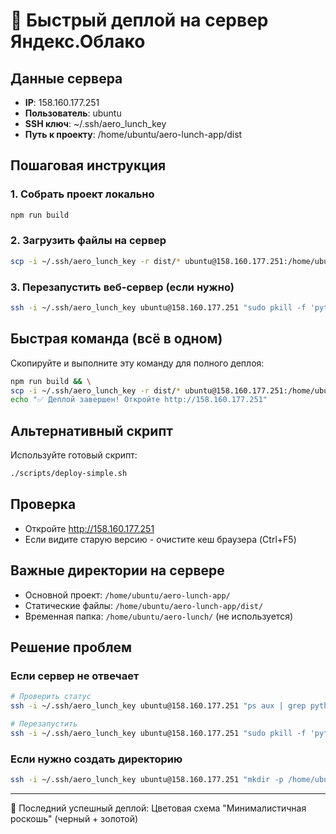 # 🚀 Быстрый деплой на сервер Яндекс.Облако

## Данные сервера
- **IP**: 158.160.177.251
- **Пользователь**: ubuntu
- **SSH ключ**: ~/.ssh/aero_lunch_key
- **Путь к проекту**: /home/ubuntu/aero-lunch-app/dist

## Пошаговая инструкция

### 1. Собрать проект локально
```bash
npm run build
```

### 2. Загрузить файлы на сервер
```bash
scp -i ~/.ssh/aero_lunch_key -r dist/* ubuntu@158.160.177.251:/home/ubuntu/aero-lunch-app/dist/
```

### 3. Перезапустить веб-сервер (если нужно)
```bash
ssh -i ~/.ssh/aero_lunch_key ubuntu@158.160.177.251 "sudo pkill -f 'python3 -m http.server' && cd /home/ubuntu/aero-lunch-app/dist && sudo python3 -m http.server 80 > /dev/null 2>&1 &"
```

## Быстрая команда (всё в одном)
Скопируйте и выполните эту команду для полного деплоя:

```bash
npm run build && \
scp -i ~/.ssh/aero_lunch_key -r dist/* ubuntu@158.160.177.251:/home/ubuntu/aero-lunch-app/dist/ && \
echo "✅ Деплой завершен! Откройте http://158.160.177.251"
```

## Альтернативный скрипт
Используйте готовый скрипт:
```bash
./scripts/deploy-simple.sh
```

## Проверка
- Откройте http://158.160.177.251
- Если видите старую версию - очистите кеш браузера (Ctrl+F5)

## Важные директории на сервере
- Основной проект: `/home/ubuntu/aero-lunch-app/`
- Статические файлы: `/home/ubuntu/aero-lunch-app/dist/`
- Временная папка: `/home/ubuntu/aero-lunch/` (не используется)

## Решение проблем

### Если сервер не отвечает
```bash
# Проверить статус
ssh -i ~/.ssh/aero_lunch_key ubuntu@158.160.177.251 "ps aux | grep python"

# Перезапустить
ssh -i ~/.ssh/aero_lunch_key ubuntu@158.160.177.251 "sudo pkill -f 'python3 -m http.server' && cd /home/ubuntu/aero-lunch-app/dist && sudo python3 -m http.server 80 > /dev/null 2>&1 &"
```

### Если нужно создать директорию
```bash
ssh -i ~/.ssh/aero_lunch_key ubuntu@158.160.177.251 "mkdir -p /home/ubuntu/aero-lunch-app/dist"
```

---
📝 Последний успешный деплой: Цветовая схема "Минималистичная роскошь" (черный + золотой) 